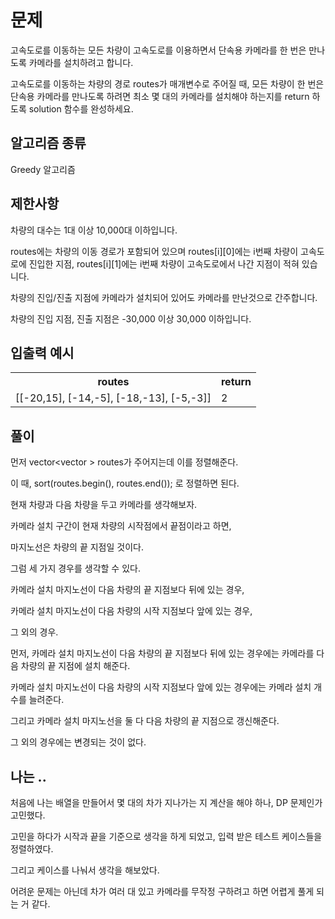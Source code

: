 # 문제

고속도로를 이동하는 모든 차량이 고속도로를 이용하면서 단속용 카메라를 한 번은 만나도록 카메라를 설치하려고 합니다.

고속도로를 이동하는 차량의 경로 routes가 매개변수로 주어질 때, 모든 차량이 한 번은 단속용 카메라를 만나도록 하려면 최소 몇 대의 카메라를 설치해야 하는지를 return 하도록 solution 함수를 완성하세요.

## 알고리즘 종류

Greedy 알고리즘

## 제한사항

차량의 대수는 1대 이상 10,000대 이하입니다.

routes에는 차량의 이동 경로가 포함되어 있으며 routes[i][0]에는 i번째 차량이 고속도로에 진입한 지점, routes[i][1]에는 i번째 차량이 고속도로에서 나간 지점이 적혀 있습니다.

차량의 진입/진출 지점에 카메라가 설치되어 있어도 카메라를 만난것으로 간주합니다.

차량의 진입 지점, 진출 지점은 -30,000 이상 30,000 이하입니다.

## 입출력 예시

<table>
  <tr>
    <th>routes</th>
    <th>return</th>
  </tr>
  <tr>
    <td>[[-20,15], [-14,-5], [-18,-13], [-5,-3]]</td>
    <td>2</td>
  </tr>
</table>

## 풀이

먼저 vector<vector <int>> routes가 주어지는데 이를 정렬해준다.

이 때, sort(routes.begin(), routes.end()); 로 정렬하면 된다.

현재 차량과 다음 차량을 두고 카메라를 생각해보자.

카메라 설치 구간이 현재 차량의 시작점에서 끝점이라고 하면,

마지노선은 차량의 끝 지점일 것이다.

그럼 세 가지 경우를 생각할 수 있다.

카메라 설치 마지노선이 다음 차량의 끝 지점보다 뒤에 있는 경우,

카메라 설치 마지노선이 다음 차량의 시작 지점보다 앞에 있는 경우,

그 외의 경우.

먼저, 카메라 설치 마지노선이 다음 차량의 끝 지점보다 뒤에 있는 경우에는 카메라를 다음 차량의 끝 지점에 설치 해준다.

카메라 설치 마지노선이 다음 차량의 시작 지점보다 앞에 있는 경우에는 카메라 설치 개수를 늘려준다.

그리고 카메라 설치 마지노선을 둘 다 다음 차량의 끝 지점으로 갱신해준다.

그 외의 경우에는 변경되는 것이 없다.

## 나는 ..

처음에 나는 배열을 만들어서 몇 대의 차가 지나가는 지 계산을 해야 하나, DP 문제인가 고민했다.

고민을 하다가 시작과 끝을 기준으로 생각을 하게 되었고, 입력 받은 테스트 케이스들을 정렬하였다.

그리고 케이스를 나눠서 생각을 해보았다.

어려운 문제는 아닌데 차가 여러 대 있고 카메라를 무작정 구하려고 하면 어렵게 풀게 되는 거 같다.
